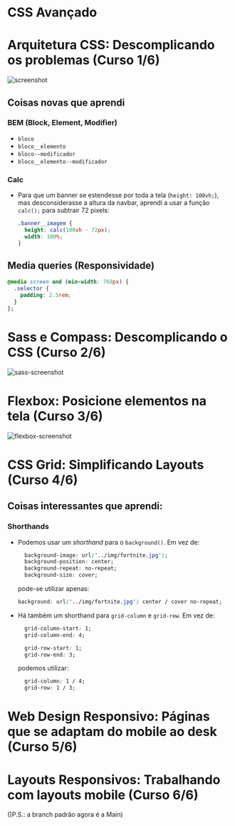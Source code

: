 # CSS Avançado

# Arquitetura CSS: Descomplicando os problemas (Curso 1/6)

![screenshot](https://github.com/guilherme-learning-center/advanced-css/blob/main/1-arquitetura-css/arquitetura-css-assets/assets/img/screenshot.jpg)

## Coisas novas que aprendi

### BEM (Block, Element, Modifier)

* `bloco`
* `bloco__elemento`
* `bloco--modificador`
* `bloco__elemento--modificador`

### Calc

* Para que um banner se estendesse por toda a tela (`height: 100vh;`), mas desconsiderasse a altura da navbar, aprendi a usar a função `calc();` para subtrair 72 pixels:

  ```css
  .banner__imagem {
    height: calc(100vh - 72px);
    width: 100%;
  }
  ```


## Media queries (Responsividade)

```css
@media screen and (min-width: 768px) {
  .selector {
    padding: 2.5rem;
  }
};
```

# Sass e Compass: Descomplicando o  CSS (Curso 2/6)

![sass-screenshot](https://github.com/guilherme-learning-center/advanced-css/blob/main/2-sass-compass/media/sass-screenshot.png)



# Flexbox: Posicione elementos na tela (Curso 3/6)

![flexbox-screenshot](https://github.com/guilherme-learning-center/advanced-css/blob/main/3-flexbox/media/flexbox-screenshot.png)

# CSS Grid: Simplificando Layouts (Curso 4/6)

## Coisas interessantes que aprendi:

### Shorthands

* Podemos usar um *shorthand* para o `background()`. Em vez de:

  ```css
    background-image: url('../img/fortnite.jpg');
    background-position: center;
    background-repeat: no-repeat;
    background-size: cover;
  ```

  pode-se utilizar apenas:

  ```css
  background: url('../img/fortnite.jpg') center / cover no-repeat;
  ```
  
  

* Há também um shorthand para `grid-column` e `grid-row`. Em vez de:

  ```css
    grid-column-start: 1;
    grid-column-end: 4;
  
    grid-row-start: 1;
    grid-row-end: 3;
  ```

  podemos utilizar:

  ```css
    grid-column: 1 / 4;
    grid-row: 1 / 3;
  ```

# Web Design Responsivo: Páginas que se adaptam do mobile ao desk (Curso 5/6)

# Layouts Responsivos: Trabalhando com layouts mobile (Curso 6/6)

()P.S.: a branch padrão agora é a Main)

